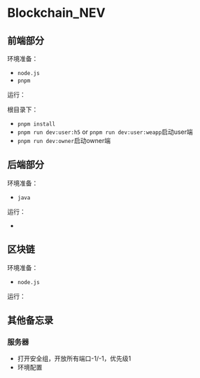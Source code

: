 # Blockchain_NEV

## 前端部分

环境准备：

- `node.js`
- `pnpm`

运行：

根目录下：
- `pnpm install`
- `pnpm run dev:user:h5` or `pnpm run dev:user:weapp`启动user端
- `pnpm run dev:owner`启动owner端

## 后端部分

环境准备：

- `java` 

运行：

- 

## 区块链

环境准备：

- `node.js`

运行：


## 其他备忘录

### 服务器

- 打开安全组，开放所有端口-1/-1，优先级1
- 环境配置
